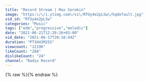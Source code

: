 ```yaml
---
title: "Record Stream | Max Sorokin"
image: "https:\/\/i.ytimg.com\/vi\/RTUy4e2pLSw\/hqdefault.jpg"
vid_id: "RTUy4e2pLSw"
categories: "Music"
tags: ["edm","progressive","melodic"]
date: "2021-06-21T12:20:26+03:00"
vid_date: "2021-06-17T20:10:44Z"
duration: "PT1H43M25S"
viewcount: "12196"
likeCount: "288"
dislikeCount: "24"
channel: "Radio Record"
---
```

{% raw %}{% endraw %}
